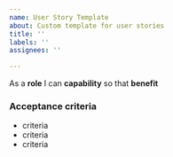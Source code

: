 ```yaml
---
name: User Story Template
about: Custom template for user stories
title: ''
labels: ''
assignees: ''

---
```


As a **role** I can **capability** so that **benefit**

### Acceptance criteria
- criteria
- criteria
- criteria
